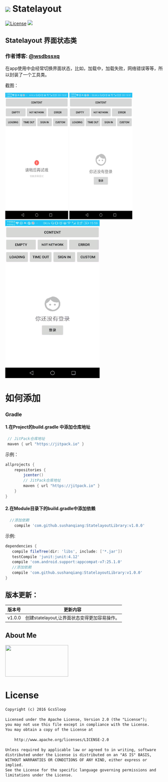 # <img src="http://ww2.sinaimg.cn/large/005Xtdi2jw1f2jqaxc47fj3074074mxf.jpg" width=32 /> Statelayout

[![License](https://img.shields.io/badge/license-Apache%202-green.svg)](https://www.apache.org/licenses/LICENSE-2.0)
[![](https://jitpack.io/v/sushanqiang/StatelayoutLibrary.svg)](https://jitpack.io/#sushanqiang/StatelayoutLibrary)

## Statelayout 界面状态类
### 作者博客: [@wsdbssxq](http://blog.csdn.net/wsdbssxq/article/details/70272703)

 在app使用中会经常切换界面状态，比如，加载中，加载失败，网络错误等等，所以封装了一个工具类。

 截图：

<img src="https://github.com/sushanqiang/StatelayoutLibrary/blob/master/img/Screenshot_20170420-155733.png" width=200 height=400 />

<img src="https://github.com/sushanqiang/StatelayoutLibrary/blob/master/img/Screenshot_20170420-155743.png" width=200 height=400 />

<img src="https://github.com/sushanqiang/StatelayoutLibrary/blob/master/img/2017-04-20_16_18_29.gif" width=300 height=500/>

# 如何添加
### Gradle
#### 1.在Project的build.gradle 中添加仓库地址
``` gradle
 // JitPack仓库地址
 maven { url "https://jitpack.io" }
```

示例：
``` gradle
allprojects {
    repositories {
        jcenter()
        // JitPack仓库地址
        maven { url "https://jitpack.io" }
    }
}
```
#### 2.在Module目录下的build.gradle中添加依赖
```gradle
  //添加依赖
    compile 'com.github.sushanqiang:StatelayoutLibrary:v1.0.0'
```

示例:
 ``` gradle
dependencies {
    compile fileTree(dir: 'libs', include: ['*.jar'])
    testCompile 'junit:junit:4.12'
    compile 'com.android.support:appcompat-v7:25.1.0'
    //添加依赖
    compile 'com.github.sushanqiang:StatelayoutLibrary:v1.0.0'
}
```
 
## 版本更新：
版本号 | 更新内容
:-----:| ------------
v1.0.0 | 创建statelayout,让界面状态变得更加容易操作。
 



## About Me

<a href="http://blog.csdn.net/wsdbssxq?viewmode=contents" target="_blank"> <img src="http://avatar.csdn.net/C/5/3/3_wsdbssxq.jpg" width=200 height=100 /> </a>

# License
```
Copyright (c) 2016 GcsSloop

Licensed under the Apache License, Version 2.0 (the "License");
you may not use this file except in compliance with the License.
You may obtain a copy of the License at

    http://www.apache.org/licenses/LICENSE-2.0

Unless required by applicable law or agreed to in writing, software
distributed under the License is distributed on an "AS IS" BASIS,
WITHOUT WARRANTIES OR CONDITIONS OF ANY KIND, either express or implied.
See the License for the specific language governing permissions and
limitations under the License.
```

